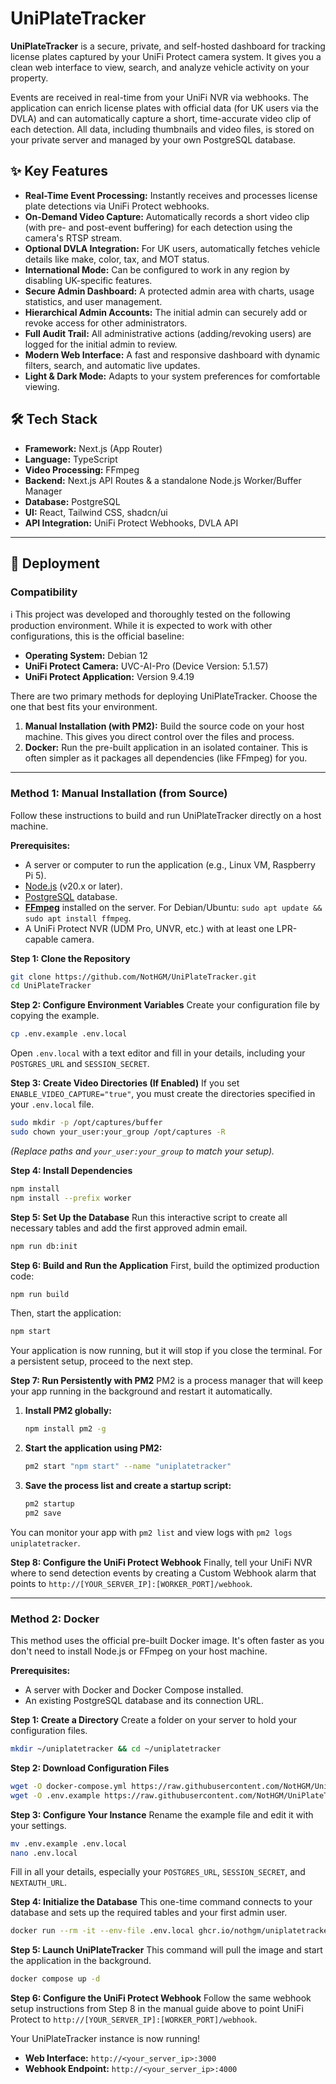 # UniPlateTracker

**UniPlateTracker** is a secure, private, and self-hosted dashboard for tracking license plates captured by your UniFi Protect camera system. It gives you a clean web interface to view, search, and analyze vehicle activity on your property.

Events are received in real-time from your UniFi NVR via webhooks. The application can enrich license plates with official data (for UK users via the DVLA) and can automatically capture a short, time-accurate video clip of each detection. All data, including thumbnails and video files, is stored on your private server and managed by your own PostgreSQL database.

## ✨ Key Features

-   **Real-Time Event Processing:** Instantly receives and processes license plate detections via UniFi Protect webhooks.
-   **On-Demand Video Capture:** Automatically records a short video clip (with pre- and post-event buffering) for each detection using the camera's RTSP stream.
-   **Optional DVLA Integration:** For UK users, automatically fetches vehicle details like make, color, tax, and MOT status.
-   **International Mode:** Can be configured to work in any region by disabling UK-specific features.
-   **Secure Admin Dashboard:** A protected admin area with charts, usage statistics, and user management.
-   **Hierarchical Admin Accounts:** The initial admin can securely add or revoke access for other administrators.
-   **Full Audit Trail:** All administrative actions (adding/revoking users) are logged for the initial admin to review.
-   **Modern Web Interface:** A fast and responsive dashboard with dynamic filters, search, and automatic live updates.
-   **Light & Dark Mode:** Adapts to your system preferences for comfortable viewing.

## 🛠️ Tech Stack

-   **Framework:** Next.js (App Router)
-   **Language:** TypeScript
-   **Video Processing:** FFmpeg
-   **Backend:** Next.js API Routes & a standalone Node.js Worker/Buffer Manager
-   **Database:** PostgreSQL
-   **UI:** React, Tailwind CSS, shadcn/ui
-   **API Integration:** UniFi Protect Webhooks, DVLA API

---

## 🚀 Deployment

### Compatibility
ℹ️ This project was developed and thoroughly tested on the following production environment. While it is expected to work with other configurations, this is the official baseline:
*   **Operating System:** Debian 12
*   **UniFi Protect Camera:** UVC-AI-Pro (Device Version: 5.1.57)
*   **UniFi Protect Application:** Version 9.4.19

There are two primary methods for deploying UniPlateTracker. Choose the one that best fits your environment.

1.  **Manual Installation (with PM2):** Build the source code on your host machine. This gives you direct control over the files and process.
2.  **Docker:** Run the pre-built application in an isolated container. This is often simpler as it packages all dependencies (like FFmpeg) for you.

---

### Method 1: Manual Installation (from Source)

Follow these instructions to build and run UniPlateTracker directly on a host machine.

**Prerequisites:**
*   A server or computer to run the application (e.g., Linux VM, Raspberry Pi 5).
*   [Node.js](https://nodejs.org/) (v20.x or later).
*   [PostgreSQL](https://www.postgresql.org/) database.
*   [**FFmpeg**](https://ffmpeg.org/download.html) installed on the server. For Debian/Ubuntu: `sudo apt update && sudo apt install ffmpeg`.
*   A UniFi Protect NVR (UDM Pro, UNVR, etc.) with at least one LPR-capable camera.

**Step 1: Clone the Repository**
```bash
git clone https://github.com/NotHGM/UniPlateTracker.git
cd UniPlateTracker
```

**Step 2: Configure Environment Variables**
Create your configuration file by copying the example.
```bash
cp .env.example .env.local
```
Open `.env.local` with a text editor and fill in your details, including your `POSTGRES_URL` and `SESSION_SECRET`.

**Step 3: Create Video Directories (If Enabled)**
If you set `ENABLE_VIDEO_CAPTURE="true"`, you must create the directories specified in your `.env.local` file.
```bash
sudo mkdir -p /opt/captures/buffer
sudo chown your_user:your_group /opt/captures -R
```
*(Replace paths and `your_user:your_group` to match your setup).*

**Step 4: Install Dependencies**
```bash
npm install
npm install --prefix worker
```

**Step 5: Set Up the Database**
Run this interactive script to create all necessary tables and add the first approved admin email.
```bash
npm run db:init
```

**Step 6: Build and Run the Application**
First, build the optimized production code:
```bash
npm run build
```
Then, start the application:
```bash
npm start
```
Your application is now running, but it will stop if you close the terminal. For a persistent setup, proceed to the next step.

**Step 7: Run Persistently with PM2**
PM2 is a process manager that will keep your app running in the background and restart it automatically.

1.  **Install PM2 globally:**
    ```bash
    npm install pm2 -g
    ```

2.  **Start the application using PM2:**
    ```bash
    pm2 start "npm start" --name "uniplatetracker"
    ```

3.  **Save the process list and create a startup script:**
    ```bash
    pm2 startup
    pm2 save
    ```
You can monitor your app with `pm2 list` and view logs with `pm2 logs uniplatetracker`.

**Step 8: Configure the UniFi Protect Webhook**
Finally, tell your UniFi NVR where to send detection events by creating a Custom Webhook alarm that points to `http://[YOUR_SERVER_IP]:[WORKER_PORT]/webhook`.

---

### Method 2: Docker

This method uses the official pre-built Docker image. It's often faster as you don't need to install Node.js or FFmpeg on your host machine.

**Prerequisites:**
*   A server with Docker and Docker Compose installed.
*   An existing PostgreSQL database and its connection URL.

**Step 1: Create a Directory**
Create a folder on your server to hold your configuration files.
```bash
mkdir ~/uniplatetracker && cd ~/uniplatetracker
```

**Step 2: Download Configuration Files**
```bash
wget -O docker-compose.yml https://raw.githubusercontent.com/NotHGM/UniPlateTracker/main/docker-compose.yml
wget -O .env.example https://raw.githubusercontent.com/NotHGM/UniPlateTracker/main/.env.example
```

**Step 3: Configure Your Instance**
Rename the example file and edit it with your settings.
```bash
mv .env.example .env.local
nano .env.local
```
Fill in all your details, especially your `POSTGRES_URL`, `SESSION_SECRET`, and `NEXTAUTH_URL`.

**Step 4: Initialize the Database**
This one-time command connects to your database and sets up the required tables and your first admin user.
```bash
docker run --rm -it --env-file .env.local ghcr.io/nothgm/uniplatetracker:latest npm run db:init
```

**Step 5: Launch UniPlateTracker**
This command will pull the image and start the application in the background.
```bash
docker compose up -d
```

**Step 6: Configure the UniFi Protect Webhook**
Follow the same webhook setup instructions from Step 8 in the manual guide above to point UniFi Protect to `http://[YOUR_SERVER_IP]:[WORKER_PORT]/webhook`.

Your UniPlateTracker instance is now running!
*   **Web Interface:** `http://<your_server_ip>:3000`
*   **Webhook Endpoint:** `http://<your_server_ip>:4000`